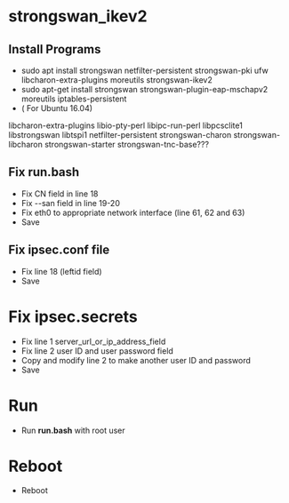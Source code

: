 # strongswan_ikev2
## Install Programs
- sudo apt install strongswan netfilter-persistent strongswan-pki ufw libcharon-extra-plugins moreutils strongswan-ikev2
- sudo apt-get install strongswan strongswan-plugin-eap-mschapv2 moreutils iptables-persistent 
- ( For Ubuntu 16.04)

 libcharon-extra-plugins libio-pty-perl libipc-run-perl libpcsclite1
  libstrongswan libtspi1 netfilter-persistent strongswan-charon
  strongswan-libcharon strongswan-starter strongswan-tnc-base???

## Fix run.bash
- Fix CN field in line 18
- Fix --san field in line 19-20
- Fix eth0 to appropriate network interface (line 61, 62 and 63)
- Save 

## Fix ipsec.conf file
- Fix line 18 (leftid field)
- Save

# Fix ipsec.secrets
- Fix line 1 server_url_or_ip_address_field
- Fix line 2 user ID and user password field
- Copy and modify line 2 to make another user ID and password
- Save

# Run
- Run **run.bash** with root user

# Reboot
- Reboot

